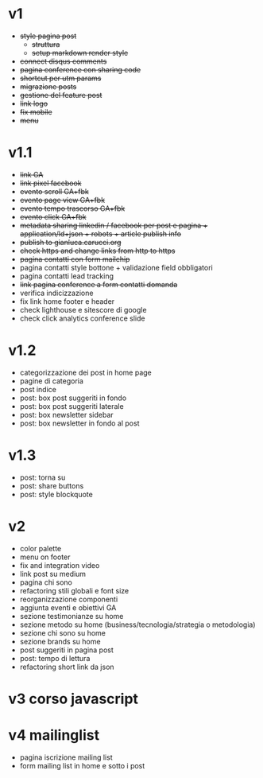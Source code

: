 # v1

- ~~style pagina post~~
  - ~~struttura~~
  - ~~setup markdown render style~~
- ~~connect disqus comments~~
- ~~pagina conference con sharing code~~
- ~~shortcut per utm params~~
- ~~migrazione posts~~
- ~~gestione del feature post~~
- ~~link logo~~
- ~~fix mobile~~
- ~~menu~~

# v1.1

- ~~link GA~~
- ~~link pixel facebook~~
- ~~evento scroll GA+fbk~~
- ~~evento page view GA+fbk~~
- ~~evento tempo trascorso GA+fbk~~
- ~~evento click GA+fbk~~
- ~~metadata sharing linkedin / facebook per post e pagina + application/ld+json + robots + article publish info~~
- ~~publish to gianluca.carucci.org~~
- ~~check https and change links from http to https~~
- ~~pagina contatti con form mailchip~~
- pagina contatti style bottone + validazione field obbligatori
- pagina contatti lead tracking
- ~~link pagina conference a form contatti domanda~~
- verifica indicizzazione
- fix link home footer e header
- check lighthouse e sitescore di google
- check click analytics conference slide

# v1.2

- categorizzazione dei post in home page
- pagine di categoria
- post indice
- post: box post suggeriti in fondo
- post: box post suggeriti laterale
- post: box newsletter sidebar
- post: box newsletter in fondo al post

# v1.3

- post: torna su
- post: share buttons
- post: style blockquote

# v2

- color palette
- menu on footer
- fix and integration video
- link post su medium
- pagina chi sono
- refactoring stili globali e font size
- reorganizzazione componenti
- aggiunta eventi e obiettivi GA
- sezione testimonianze su home
- sezione metodo su home (business/tecnologia/strategia o metodologia)
- sezione chi sono su home
- sezione brands su home
- post suggeriti in pagina post
- post: tempo di lettura
- refactoring short link da json

# v3 corso javascript

# v4 mailinglist

- pagina iscrizione mailing list
- form mailing list in home e sotto i post
